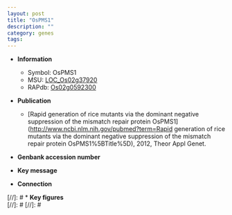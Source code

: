```yaml
---
layout: post
title: "OsPMS1"
description: ""
category: genes
tags: 
---
```


* **Information**  
    + Symbol: OsPMS1  
    + MSU: [LOC_Os02g37920](http://rice.plantbiology.msu.edu/cgi-bin/ORF_infopage.cgi?orf=LOC_Os02g37920)  
    + RAPdb: [Os02g0592300](http://rapdb.dna.affrc.go.jp/viewer/gbrowse_details/irgsp1?name=Os02g0592300)  

* **Publication**  
    + [Rapid generation of rice mutants via the dominant negative suppression of the mismatch repair protein OsPMS1](http://www.ncbi.nlm.nih.gov/pubmed?term=Rapid generation of rice mutants via the dominant negative suppression of the mismatch repair protein OsPMS1%5BTitle%5D), 2012, Theor Appl Genet.

* **Genbank accession number**  

* **Key message**  

* **Connection**  

[//]: # * **Key figures**  
[//]: # 
[//]: # 

